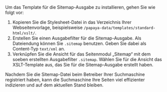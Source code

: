 
Um das Template für die Sitemap-Ausgabe zu installieren, gehen Sie wie folgt vor:

1.  Kopieren Sie die Stylesheet-Datei in das Verzeichnis Ihrer Webseitenvorlage, beispielsweise `/papaya-data/templates/standard-html/xslt/`.
2.  Erstellen Sie einen Ausgabefilter für die Sitemap-Ausgabe. Als Dateiendung können Sie `.sitemap` benutzen. Geben Sie dabei als Content-Typ `text/xml` an.
3.  Verknüpfen Sie die Ansicht für das Seitenmodul „Sitemap“ mit dem soeben erstellten Ausgabefilter `.sitemap`. Wählen Sie für die Ansicht das XSLT-Template aus, das Sie für die Sitemap-Ausgabe erstellt haben.

Nachdem Sie die Sitemap-Datei beim Betreiber Ihrer Suchmaschine registriert haben, kann die Suchmaschine Ihre Seiten viel effizienter indizieren und auf dem aktuellen Stand bleiben.
